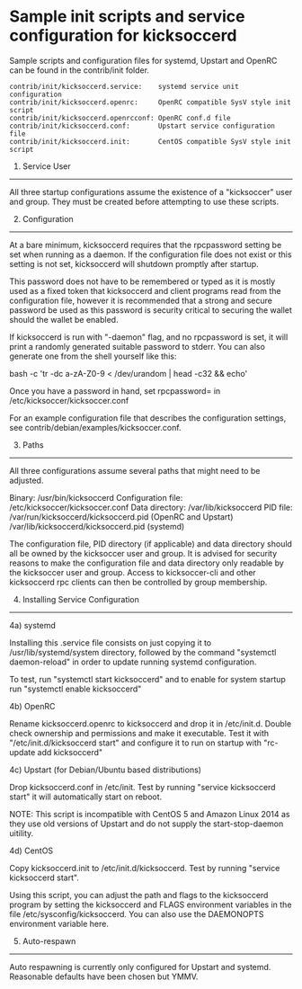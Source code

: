 Sample init scripts and service configuration for kicksoccerd
==========================================================

Sample scripts and configuration files for systemd, Upstart and OpenRC
can be found in the contrib/init folder.

    contrib/init/kicksoccerd.service:    systemd service unit configuration
    contrib/init/kicksoccerd.openrc:     OpenRC compatible SysV style init script
    contrib/init/kicksoccerd.openrcconf: OpenRC conf.d file
    contrib/init/kicksoccerd.conf:       Upstart service configuration file
    contrib/init/kicksoccerd.init:       CentOS compatible SysV style init script

1. Service User
---------------------------------

All three startup configurations assume the existence of a "kicksoccer" user
and group.  They must be created before attempting to use these scripts.

2. Configuration
---------------------------------

At a bare minimum, kicksoccerd requires that the rpcpassword setting be set
when running as a daemon.  If the configuration file does not exist or this
setting is not set, kicksoccerd will shutdown promptly after startup.

This password does not have to be remembered or typed as it is mostly used
as a fixed token that kicksoccerd and client programs read from the configuration
file, however it is recommended that a strong and secure password be used
as this password is security critical to securing the wallet should the
wallet be enabled.

If kicksoccerd is run with "-daemon" flag, and no rpcpassword is set, it will
print a randomly generated suitable password to stderr.  You can also
generate one from the shell yourself like this:

bash -c 'tr -dc a-zA-Z0-9 < /dev/urandom | head -c32 && echo'

Once you have a password in hand, set rpcpassword= in /etc/kicksoccer/kicksoccer.conf

For an example configuration file that describes the configuration settings,
see contrib/debian/examples/kicksoccer.conf.

3. Paths
---------------------------------

All three configurations assume several paths that might need to be adjusted.

Binary:              /usr/bin/kicksoccerd
Configuration file:  /etc/kicksoccer/kicksoccer.conf
Data directory:      /var/lib/kicksoccerd
PID file:            /var/run/kicksoccerd/kicksoccerd.pid (OpenRC and Upstart)
                     /var/lib/kicksoccerd/kicksoccerd.pid (systemd)

The configuration file, PID directory (if applicable) and data directory
should all be owned by the kicksoccer user and group.  It is advised for security
reasons to make the configuration file and data directory only readable by the
kicksoccer user and group.  Access to kicksoccer-cli and other kicksoccerd rpc clients
can then be controlled by group membership.

4. Installing Service Configuration
-----------------------------------

4a) systemd

Installing this .service file consists on just copying it to
/usr/lib/systemd/system directory, followed by the command
"systemctl daemon-reload" in order to update running systemd configuration.

To test, run "systemctl start kicksoccerd" and to enable for system startup run
"systemctl enable kicksoccerd"

4b) OpenRC

Rename kicksoccerd.openrc to kicksoccerd and drop it in /etc/init.d.  Double
check ownership and permissions and make it executable.  Test it with
"/etc/init.d/kicksoccerd start" and configure it to run on startup with
"rc-update add kicksoccerd"

4c) Upstart (for Debian/Ubuntu based distributions)

Drop kicksoccerd.conf in /etc/init.  Test by running "service kicksoccerd start"
it will automatically start on reboot.

NOTE: This script is incompatible with CentOS 5 and Amazon Linux 2014 as they
use old versions of Upstart and do not supply the start-stop-daemon uitility.

4d) CentOS

Copy kicksoccerd.init to /etc/init.d/kicksoccerd. Test by running "service kicksoccerd start".

Using this script, you can adjust the path and flags to the kicksoccerd program by
setting the kicksoccerd and FLAGS environment variables in the file
/etc/sysconfig/kicksoccerd. You can also use the DAEMONOPTS environment variable here.

5. Auto-respawn
-----------------------------------

Auto respawning is currently only configured for Upstart and systemd.
Reasonable defaults have been chosen but YMMV.
